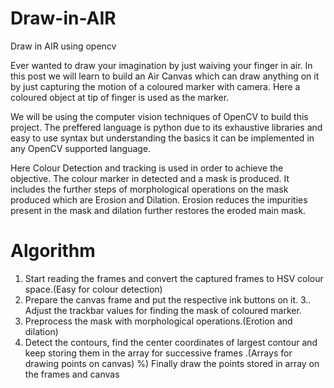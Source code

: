 # Draw-in-AIR
Draw in AIR using opencv

Ever wanted to draw your imagination by just waiving your finger in air. In this post we will learn to build an Air Canvas which can draw anything on it by just capturing the motion of a coloured marker with camera. Here a coloured object at tip of finger is used as the marker.

We will be using the computer vision techniques of OpenCV to build this project. The preffered language is python due to its exhaustive libraries and easy to use syntax but understanding the basics it can be implemented in any OpenCV supported language.

Here Colour Detection and tracking is used in order to achieve the objective. The colour marker in detected and a mask is produced. It includes the further steps of morphological operations on the mask produced which are Erosion and Dilation. Erosion reduces the impurities present in the mask and dilation further restores the eroded main mask.

# Algorithm
1) Start reading the frames and convert the captured frames to HSV colour space.(Easy for colour detection)
2) Prepare the canvas frame and put the respective ink buttons on it. 3.. Adjust the trackbar values for finding the mask of coloured marker.
3) Preprocess the mask with morphological operations.(Erotion and dilation)
4) Detect the contours, find the center coordinates of largest contour and keep storing them in the array for successive frames .(Arrays for drawing points on canvas)
%) Finally draw the points stored in array on the frames and canvas 
